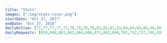 ```yaml
---
title: "Stats"
images: ["/img/stats-cover.png"]
startDate: "Oct 27, 2017"
endDate: "Oct 27, 2018"
dailyActive: [77,77,77,77,77,78,78,78,78,81,82,82,83,84,84,84,86,88,89,92,94,97,97,97,98,99,102,102,102,105,106,106,107,109,115,116,116,119,121,123,123,125,128,131,133,133,133,137,137,141,141,141,141,142,143,146,149,151,153,156,157,157,158,164,166,167,167,168,168,171,171,173,174,174,175,180,183,187,189,189,191,192,197,199,201,202,208,210,212,216,217,219,221,222,225,227,227,229,232,233]
dailyRequests: [659,660,661,663,664,666,671,683,696,702,712,727,745,935,999,1087,1124,1149,1182,1207,1241,1267,1295,1328,1360,1377,1397,1409,1426,1443,1452,1462,1482,1495,1503,1517,1525,1535,1546,1555,1572,1584,1597,1611,1620,1624,1630,1638,1659,1676,1684,1756,1772,1780,1794,1810,1838,1851,1878,1896,1914,1920,1938,1950,1962,1969,1978,1993,2000,2016,2025,2038,2046,2064,2076,2087,2099,2121,2130,2136,2147,2159,2171,2269,2307,2338,2362,2383,2391,2401,2412,2434,2445,2456,2470,2495,2508,2515,2529,2545]
---
```


